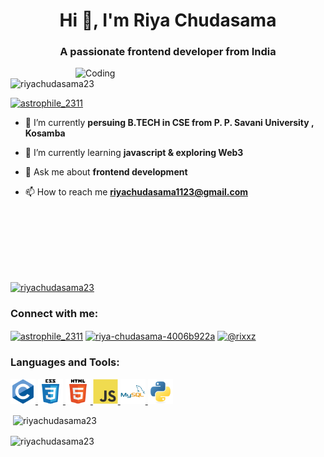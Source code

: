 <h1 align="center">Hi 👋, I'm Riya Chudasama</h1>
<h3 align="center">A passionate frontend developer from India</h3>
<img align="right" alt="Coding" width="400" src="https://cdn.dribbble.com/users/17707/screenshots/2413754/rrr.gif">

<p align="left"> <img src="https://komarev.com/ghpvc/?username=riyachudasama23&label=Profile%20views&color=0e75b6&style=flat" alt="riyachudasama23" /> </p>


<p align="left"> <a href="https://twitter.com/astrophile_2311" target="blank"><img src="https://img.shields.io/twitter/follow/astrophile_2311?logo=twitter&style=for-the-badge" alt="astrophile_2311" /></a> </p>

- 🔭 I’m currently **persuing B.TECH in CSE from P. P. Savani University , Kosamba**

- 🌱 I’m currently learning **javascript & exploring Web3**

- 💬 Ask me about **frontend development**

- 📫 How to reach me **riyachudasama1123@gmail.com**

<br>
<br>
<br>
<br>
<br>
<br>


<p align="left"> <a href="https://github.com/ryo-ma/github-profile-trophy"><img src="https://github-profile-trophy.vercel.app/?username=riyachudasama23" alt="riyachudasama23" /></a> </p>

<h3 align="left">Connect with me:</h3>
<p align="left">
<a href="https://twitter.com/astrophile_2311" target="blank"><img align="center" src="https://raw.githubusercontent.com/rahuldkjain/github-profile-readme-generator/master/src/images/icons/Social/twitter.svg" alt="astrophile_2311" height="30" width="40" /></a>
<a href="https://linkedin.com/in/riya-chudasama-4006b922a" target="blank"><img align="center" src="https://raw.githubusercontent.com/rahuldkjain/github-profile-readme-generator/master/src/images/icons/Social/linked-in-alt.svg" alt="riya-chudasama-4006b922a" height="30" width="40" /></a>
<a href="https://hashnode.com/@rixxz" target="blank"><img align="center" src="https://raw.githubusercontent.com/rahuldkjain/github-profile-readme-generator/master/src/images/icons/Social/hashnode.svg" alt="@rixxz" height="30" width="40" /></a>
</p>

<h3 align="left">Languages and Tools:</h3>
<p align="left"> <a href="https://www.cprogramming.com/" target="_blank" rel="noreferrer"> <img src="https://raw.githubusercontent.com/devicons/devicon/master/icons/c/c-original.svg" alt="c" width="40" height="40"/> </a> <a href="https://www.w3schools.com/css/" target="_blank" rel="noreferrer"> <img src="https://raw.githubusercontent.com/devicons/devicon/master/icons/css3/css3-original-wordmark.svg" alt="css3" width="40" height="40"/> </a> <a href="https://www.w3.org/html/" target="_blank" rel="noreferrer"> <img src="https://raw.githubusercontent.com/devicons/devicon/master/icons/html5/html5-original-wordmark.svg" alt="html5" width="40" height="40"/> </a> <a href="https://developer.mozilla.org/en-US/docs/Web/JavaScript" target="_blank" rel="noreferrer"> <img src="https://raw.githubusercontent.com/devicons/devicon/master/icons/javascript/javascript-original.svg" alt="javascript" width="40" height="40"/> </a> <a href="https://www.mysql.com/" target="_blank" rel="noreferrer"> <img src="https://raw.githubusercontent.com/devicons/devicon/master/icons/mysql/mysql-original-wordmark.svg" alt="mysql" width="40" height="40"/> </a> <a href="https://www.python.org" target="_blank" rel="noreferrer"> <img src="https://raw.githubusercontent.com/devicons/devicon/master/icons/python/python-original.svg" alt="python" width="40" height="40"/> </a> </p>

<p>&nbsp;<img align="center" src="https://github-readme-stats.vercel.app/api?username=riyachudasama23&show_icons=true&locale=en" alt="riyachudasama23" /></p>

<p><img align="center" src="https://github-readme-streak-stats.herokuapp.com/?user=riyachudasama23&" alt="riyachudasama23" /></p>


